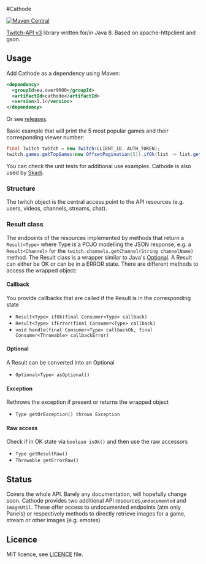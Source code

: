 #Cathode

[![Maven Central](https://maven-badges.herokuapp.com/maven-central/eu.over9000/cathode/badge.svg)](https://maven-badges.herokuapp.com/maven-central/eu.over9000/cathode)

[Twitch-API v3](https://github.com/justintv/Twitch-API) library written for/in Java 8. Based on apache-httpclient and gson.

## Usage
Add Cathode as a dependency using Maven:
```xml
<dependency>
  <groupId>eu.over9000</groupId>
  <artifactId>cathode</artifactId>
  <version>1.1</version>
</dependency>
```
Or see [releases](https://github.com/s1mpl3x/cathode/releases).

Basic example that will print the 5 most popular games and their corresponding viewer number:
```java
final Twitch twitch = new Twitch(CLIENT_ID, AUTH_TOKEN);
twitch.games.getTopGames(new OffsetPagination(5)).ifOk(list -> list.getTop().forEach(game -> System.out.println(game.getGame().getName() + " = " + game.getViewers())));
```
You can check the unit tests for additional use examples.
Cathode is also used by [Skadi](https://github.com/s1mplex/skadi).

### Structure
The twitch object is the central access point to the API resources (e.g. users, videos, channels, streams, chat). 

### Result class
The endpoints of the resources implemented by methods that return a `Result<Type>` where Type is a POJO modelling the JSON response, e.g. a `Result<Channel>` for the `twitch.channels.getChannel(String channelName)` method. The Result class is a wrapper similar to Java's [Optional](https://docs.oracle.com/javase/8/docs/api/java/util/Optional.html). A Result can either be OK or can be in a ERROR state. There are different methods to access the wrapped object:

#### Callback
You provide callbacks that are called if the Result is in the corresponding state
* `Result<Type> ifOk(final Consumer<Type> callback)`
* `Result<Type> ifError(final Consumer<Type> callback)`
* `void handle(final Consumer<Type> callbackOk, final Consumer<Throwable> callbackError)`

#### Optional
A Result can be converted into an Optional
* `Optional<Type> asOptional()`

#### Exception 
Rethrows the exception if present or returns the wrapped object
* `Type getOrException() throws Exception`

#### Raw access
Check if in OK state via `boolean isOk()` and then use the raw accessors
* `Type getResultRaw()`
* `Throwable getErrorRaw()`

## Status
Covers the whole API. Barely any documentation, will hopefully change soon.
Cathode provides two additional API resources,`undocumented` and `imageUtil`. These offer access to undocumented endpoints (atm only Panels) or respectively methods to directly retrieve images for a game, stream or other images (e.g. emotes)

## Licence
MIT licence, see [LICENCE](LICENCE) file.
